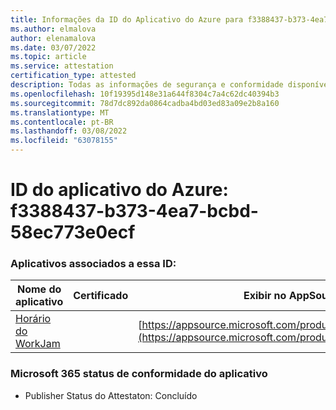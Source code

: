 ```yaml
---
title: Informações da ID do Aplicativo do Azure para f3388437-b373-4ea7-bcbd-58ec773e0ecf
ms.author: elmalova
author: elenamalova
ms.date: 03/07/2022
ms.topic: article
ms.service: attestation
certification_type: attested
description: Todas as informações de segurança e conformidade disponíveis para f3388437-b373-4ea7-bcbd-58ec773e0ecf.
ms.openlocfilehash: 10f19395d148e31a644f8304c7a4c62dc40394b3
ms.sourcegitcommit: 78d7dc892da0864cadba4bd03ed83a09e2b8a160
ms.translationtype: MT
ms.contentlocale: pt-BR
ms.lasthandoff: 03/08/2022
ms.locfileid: "63078155"
---
```

# <a name="azure-app-id-f3388437-b373-4ea7-bcbd-58ec773e0ecf"></a>ID do aplicativo do Azure: f3388437-b373-4ea7-bcbd-58ec773e0ecf


### <a name="apps-associated-with-this-id"></a>Aplicativos associados a essa ID:
| **Nome do aplicativo** | **Certificado** | **Exibir no AppSource** |
|--------------|---------------|-----------------------|
| [Horário do WorkJam](https://docs.microsoft.com/microsoft-365-app-certification/forward/WA200003620) |  | [https://appsource.microsoft.com/product/office/WA200003620](https://appsource.microsoft.com/product/office/WA200003620) |

### <a name="microsoft-365-app-compliance-status"></a>Microsoft 365 status de conformidade do aplicativo
- Publisher Status do Attestaton: Concluído
